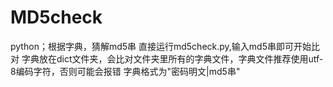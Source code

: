 # MD5check
python；根据字典，猜解md5串
直接运行md5check.py,输入md5串即可开始比对
字典放在dict文件夹，会比对文件夹里所有的字典文件，字典文件推荐使用utf-8编码字符，否则可能会报错
字典格式为"密码明文|md5串"
